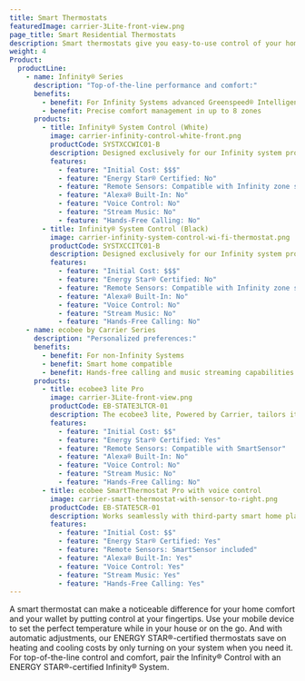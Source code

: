 ```yaml
---
title: Smart Thermostats
featuredImage: carrier-3Lite-front-view.png
page_title: Smart Residential Thermostats
description: Smart thermostats give you easy-to-use control of your home comfort anytime. Learn more about Carrier smart thermostats
weight: 4
Product:
  productLine:
    - name: Infinity® Series
      description: "Top-of-the-line performance and comfort:"
      benefits:
        - benefit: For Infinity Systems advanced Greenspeed® Intelligence
        - benefit: Precise comfort management in up to 8 zones
      products:
        - title: Infinity® System Control (White)
          image: carrier-infinity-control-white-front.png
          productCode: SYSTXCCWIC01-B
          description: Designed exclusively for our Infinity system products for advanced comfort control and energy management.
          features:
            - feature: "Initial Cost: $$$"
            - feature: "Energy Star® Certified: No"
            - feature: "Remote Sensors: Compatible with Infinity zone sensors"
            - feature: "Alexa® Built-In: No"
            - feature: "Voice Control: No"
            - feature: "Stream Music: No"
            - feature: "Hands-Free Calling: No"
        - title: Infinity® System Control (Black)
          image: carrier-infinity-system-control-wi-fi-thermostat.png
          productCode: SYSTXCCITC01-B
          description: Designed exclusively for our Infinity system products for advanced comfort control and energy management.
          features:
            - feature: "Initial Cost: $$$"
            - feature: "Energy Star® Certified: No"
            - feature: "Remote Sensors: Compatible with Infinity zone sensors"
            - feature: "Alexa® Built-In: No"
            - feature: "Voice Control: No"
            - feature: "Stream Music: No"
            - feature: "Hands-Free Calling: No"
    - name: ecobee by Carrier Series
      description: "Personalized preferences:"
      benefits:
        - benefit: For non-Infinity Systems
        - benefit: Smart home compatible
        - benefit: Hands-free calling and music streaming capabilities
      products:
        - title: ecobee3 lite Pro
          image: carrier-3Lite-front-view.png
          productCode: EB-STATE3LTCR-01
          description: The ecobee3 lite, Powered by Carrier, tailors itself to your schedule, your personal comfort preferences and the weather outside.
          features:
            - feature: "Initial Cost: $$"
            - feature: "Energy Star® Certified: Yes"
            - feature: "Remote Sensors: Compatible with SmartSensor"
            - feature: "Alexa® Built-In: No"
            - feature: "Voice Control: No"
            - feature: "Stream Music: No"
            - feature: "Hands-Free Calling: No"
        - title: ecobee SmartThermostat Pro with voice control
          image: carrier-smart-thermostat-with-sensor-to-right.png
          productCode: EB-STATE5CR-01
          description: Works seamlessly with third-party smart home platforms and includes added features like voice control and hands-free calling.
          features:
            - feature: "Initial Cost: $$"
            - feature: "Energy Star® Certified: Yes"
            - feature: "Remote Sensors: SmartSensor included"
            - feature: "Alexa® Built-In: Yes"
            - feature: "Voice Control: Yes"
            - feature: "Stream Music: Yes"
            - feature: "Hands-Free Calling: Yes"
---
```


A smart thermostat can make a noticeable difference for your home comfort and your wallet by putting control at your fingertips. Use your mobile device to set the perfect temperature while in your house or on the go. And with automatic adjustments, our ENERGY STAR®-certified thermostats save on heating and cooling costs by only turning on your system when you need it. For top-of-the-line control and comfort, pair the Infinity® Control with an ENERGY STAR®-certified Infinity® System.

